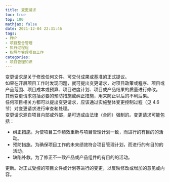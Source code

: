 ```yaml
---
title: 变更请求
toc: true
top: 100
mathjax: false
date: 2021-12-04 22:31:46
tags:
- PMP
- 项目整合管理
- 执行过程组
- 指导与管理项目工作
categories:
- 项目管理知识
---
```

变更请求是关于修改任何文件、可交付成果或基准的正式提议。  
如果在开展项目工作时发现问题，就可提出变更请求，对项目政策或程序、项目或产品范围、项目成本或预算、项目进度计划、项目或产品结果的质量进行修改。  
其他变更请求包括必要的预防措施或纠正措施，用来防止以后的不利后果。  
任何项目相关方都可以提出变更请求，应该通过实施整体变更控制过程（见 4.6 节）对变更请求进行审查和处理。  
变更请求源自项目内部或外部，是可选或由法律（合同）强制的。变更请求可能包括：

- 纠正措施。为使项目工作绩效重新与项目管理计划一致，而进行的有目的的活动。
- 预防措施。为确保项目工作的未来绩效符合项目管理计划，而进行的有目的的活动。
- 缺陷补救。为了修正不一致产品或产品组件的有目的的活动。  

更新。对正式受控的项目文件或计划等进行的变更，以反映修改或增加的意见或内容。
